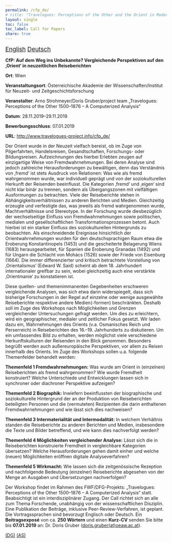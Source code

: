 ```yaml
---
permalink: /cfp_de/
# title: "Travelogues: Perceptions of the Other and the Orient in Modern Times. A Mixed-method Approach for the Analysis of Large-scale Travel Account Series."
layout: single
toc: false
toc_label: Call for Papers
share: true
---
```


<script language="JavaScript" src="/_includes/unCryptMail.js" type="text/javascript"></script>

<i class="fas fa-language"></i><span style="font-size: 14pt;"> [English](/cfp/) [Deutsch](/cfp_de)</span>

**CfP: Auf dem Weg ins Unbekannte? Vergleichende Perspektiven auf den ‚Orient‘ in neuzeitlichen Reiseberichten**

**Ort**: Wien

**Veranstaltungsort**: Österreichische Akademie der Wissenschaften/Institut für Neuzeit- und Zeitgeschichtsforschung

**Veranstalter**: Arno Strohmeyer/Doris Gruber/project team „Travelogues: Perceptions of the Other 1500–1876 – A Computerized Analysis“

**Datum**: 28.11.2019–29.11.2019

**Bewerbungsschluss**: 07.01.2019

**URL**: http://www.travelogues-project.info/cfp_de/

Der Orient wurde in der Neuzeit vielfach bereist, ob im Zuge von Pilgerfahrten, Handelsreisen, Gesandtschaften, 
Forschungs- oder Bildungsreisen. Aufzeichnungen des hierbei Erlebten zeugen auf einzigartige Weise von Fremdwahrnehmungen. 
Bei deren Analyse sind jedoch zahlreiche Herausforderungen zu bewältigen, denn das Verständnis von ‚fremd‘ ist stets 
Ausdruck von Relationen: Was wie als fremd wahrgenommen wurde, war individuell geprägt und von der soziokulturellen 
Herkunft der Reisenden beeinflusst. Die Kategorien ‚fremd‘ und ‚eigen‘ sind nicht klar binär zu trennen, sondern als 
Übergangszonen mit vielfältigen Ausformungen zu betrachten. Viele der Reiseberichte stehen in Abhängigkeitsverhältnissen 
zu anderen Berichten und Medien. Gleichzeitig erzeugte und verfestigte das, was jeweils als fremd wahrgenommen wurde, 
Machtverhältnisse und Stereotype. In der Forschung wurde diesbezüglich der wechselseitige Einfluss von Fremdwahrnehmungen 
sowie politischen, medialen und gesellschaftlichen Transformationsprozessen betont. Auch hierbei ist ein starker Einfluss 
des soziokulturellen Hintergrunds zu beobachten. Als einschneidende Ereignisse hinsichtlich der Orientwahrnehmungen 
wurden für den deutschsprachigen Raum etwa die Eroberung Konstantinopels (1453) und die gescheiterte Belagerung 
Wiens (1683) herausgearbeitet, für Spanien die Eroberung Granadas (1492) und für Ungarn die Schlacht von Mohács (1526) 
sowie der Friede von Eisenburg (1664). Die immer differenzierter und kritisch betrachtete Vorstellung von ‚Orientalismus‘ 
(Edward W. Said) scheint ab dem 18. Jahrhundert internationaler greifbar zu sein, wobei gleichzeitig auch eine verstärkte 
‚Orientmanie‘ zu konstatieren ist.

Diese quellen- und themenimmanenten Gegebenheiten erschweren vergleichende Analysen, was sich etwa darin widerspiegelt, 
dass sich bisherige Forschungen in der Regel auf einzelne oder wenige ausgewählte Reiseberichte respektive andere 
Medien(-formen) beschränkten. Deshalb soll im Zuge des Workshops nach Möglichkeiten und Grenzen vergleichender 
Untersuchungen gefragt werden. Um dies zu erleichtern, wird ein geographischer, medialer und zeitlicher Fokus gesetzt. 
Wir laden dazu ein, Wahrnehmungen des Orients (v.a. Osmanisches Reich und Perserreich) in Reiseberichten des 16.–19. 
Jahrhunderts zu diskutieren. Um ein umfassendes Bild zu erhalten, werden möglichst viele verschiedene Herkunftskulturen 
der Reisenden in den Blick genommen. Besonders begrüßt werden auch außereuropäische Perspektiven, vor allem zu Reisen 
innerhalb des Orients. Im Zuge des Workshops sollen u.a. folgende Themenfelder behandelt werden:

**Themenfeld 1 Fremdwahrnehmungen:** Was wurde am Orient in (einzelnen) Reiseberichten als fremd wahrgenommen? Wie wurde 
Fremdheit konstruiert? Welche Unterschiede und Entwicklungen lassen sich in synchroner oder diachroner Perspektive aufzeigen?

**Themenfeld 2 Biographik:** Inwiefern beeinflussten der biographische und soziokulturelle Hintergrund der an der 
Produktion von Reiseberichten beteiligten Personen und die (vermuteten) Rezipienten die darin enthaltenen 
Fremdwahrnehmungen und wie lässt sich dies nachweisen?

**Themenfeld 3 Intermaterialität und Intermodalität:** In welchem Verhältnis standen die Reiseberichte zu anderen 
Berichten und Medien, insbesondere die Texte und Bilder betreffend, und wie kann dies nachverfolgt werden?

**Themenfeld 4 Möglichkeiten vergleichender Analyse:** Lässt sich die in Reiseberichten konstruierte Fremdheit in 
vergleichbare Kategorien übersetzen? Welche Herausforderungen gehen damit einher und welche (neuen) Möglichkeiten 
eröffnen digitale Analyseverfahren?

**Themenfeld 5 Wirkmacht:** Wie lassen sich die zeitgenössische Rezeption und nachfolgende Bedeutung (einzelner) 
Reiseberichte abgesehen von der Menge an Ausgaben und Übersetzungen nachverfolgen?

Der Workshop findet im Rahmen des FWF/DFG-Projekts: „Travelogues: Perceptions of the Other 1500–1876 – A Computerized 
Analysis“ statt. Beabsichtigt ist ein interdisziplinärer Zugang. Der Call richtet sich an alle zum Thema Forschende, 
unabhängig von der wissenschaftlichen Disziplin. Eine Publikation der Beiträge, inklusive Peer-Review-Verfahren, ist 
geplant. Die Vortragssprachen sind bevorzugt Englisch oder Deutsch. Ein **Beitragsexposé** von ca. **250 Wörtern** und einen 
**Kurz-CV** senden Sie bitte bis **07.01.2019** an: Dr. Doris Gruber ([doris.gruber(at)oeaw.ac.at](javascript:linkTo_UnCryptMailto('nbjmup;epsjt/hsvcfsApfbx/bd/bu');)).

[(DG)](javascript:linkTo_UnCryptMailto('nbjmup;epsjt/hsvcfsApfbx/bd/bu');) [(AS)](javascript:linkTo_UnCryptMailto('nbjmup;bsop/tuspinfzfsApfbx/bd/bu');)